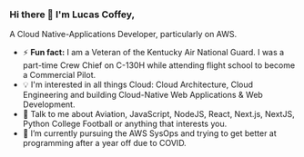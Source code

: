 

### Hi there 👋 I'm Lucas Coffey,

A Cloud Native-Applications Developer, particularly on AWS. 

- ⚡ **Fun fact:** I am a Veteran of the Kentucky Air National Guard. I was a part-time Crew Chief on C-130H while attending flight school to become a Commercial Pilot.
- :bulb: I'm interested in all things Cloud: Cloud Architecture, Cloud Engineering and building Cloud-Native Web Applications & Web Development.  
- 💬 Talk to me about Aviation, JavaScript, NodeJS, React, Next.js, NextJS, Python College Football or anything that interests you.
- 🌱 I’m currently pursuing the AWS SysOps and trying to get better at programming after a year off due to COVID.



